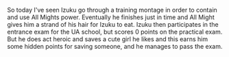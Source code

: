 So today I've seen Izuku go through a training montage in order to contain and use All Mights power. Eventually he finishes just in time and All Might gives him a strand of his hair for Izuku to eat. Izuku then participates in the entrance exam for the UA school, but scores 0 points on the practical exam. But he does act heroic and saves a cute girl he likes and this earns him some hidden points for saving someone, and he manages to pass the exam.